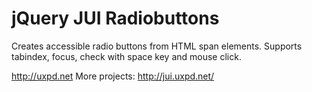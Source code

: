 jQuery JUI Radiobuttons
=======================

Creates accessible radio buttons from HTML span elements. Supports tabindex, focus, check with space key and mouse click.

http://uxpd.net
More projects: http://jui.uxpd.net/
